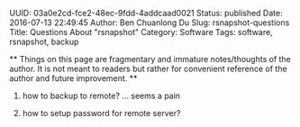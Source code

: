 UUID: 03a0e2cd-fce2-48ec-9fdd-4addcaad0021
Status: published
Date: 2016-07-13 22:49:45
Author: Ben Chuanlong Du
Slug: rsnapshot-questions
Title: Questions About "rsnapshot"
Category: Software
Tags: software, rsnapshot, backup

**
Things on this page are
fragmentary and immature notes/thoughts of the author.
It is not meant to readers
but rather for convenient reference of the author and future improvement.
**

1. how to backup to remote? ...
seems a pain

2. how to setup password for remote server? 
